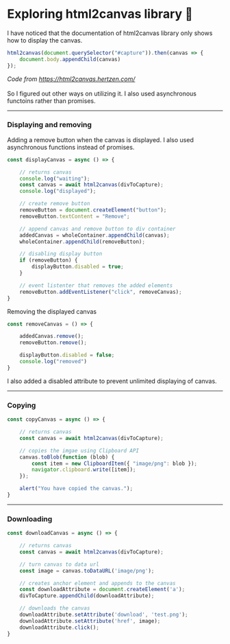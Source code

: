 # Exploring html2canvas library 🔭
I have noticed that the documentation of html2canvas library only shows how to display the canvas.<br>
```javascript
html2canvas(document.querySelector("#capture")).then(canvas => {
    document.body.appendChild(canvas)
});
```
_Code from https://html2canvas.hertzen.com/_ <br><br>
So I figured out other ways on utilizing it. I also used asynchronous functoins rather than promises. <br>
<hr>

### Displaying and removing
Adding a remove button when the canvas is displayed. I also used asynchronous functions instead of promises.
```javascript
const displayCanvas = async () => {

    // returns canvas
    console.log("waiting");
    const canvas = await html2canvas(divToCapture);
    console.log("displayed");

    // create remove button
    removeButton = document.createElement("button");
    removeButton.textContent = "Remove";

    // append canvas and remove button to div container
    addedCanvas = wholeContainer.appendChild(canvas);
    wholeContainer.appendChild(removeButton);

    // disabling display button
    if (removeButton) {
        displayButton.disabled = true;
    }

    // event listenter that removes the added elements
    removeButton.addEventListener("click", removeCanvas);
}
```
Removing the displayed canvas
```javascript
const removeCanvas = () => {

    addedCanvas.remove();
    removeButton.remove();

    displayButton.disabled = false;
    console.log("removed")
}
```
I also added a disabled attribute to prevent unlimited displaying of canvas.
<hr>

### Copying
```javascript
const copyCanvas = async () => {

    // returns canvas
    const canvas = await html2canvas(divToCapture);

    // copies the imgae using Clipboard API
    canvas.toBlob(function (blob) {
        const item = new ClipboardItem({ "image/png": blob });
        navigator.clipboard.write([item]);
    });

    alert("You have copied the canvas.");
}
```
<hr>

### Downloading
```javascript
const downloadCanvas = async () => {

    // returns canvas
    const canvas = await html2canvas(divToCapture);

    // turn canvas to data url
    const image = canvas.toDataURL('image/png');

    // creates anchor element and appends to the canvas
    const downloadAttribute = document.createElement('a');
    divToCapture.appendChild(downloadAttribute);

    // downloads the canvas
    downloadAttribute.setAttribute('download', 'test.png');
    downloadAttribute.setAttribute('href', image);
    downloadAttribute.click();
}
```

